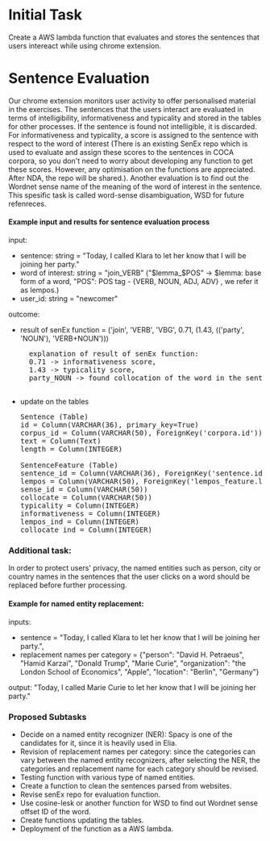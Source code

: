 # Initial Task

Create a AWS lambda function that evaluates and stores the sentences that users intereact while using chrome extension.

# Sentence Evaluation

Our chrome extension monitors user activity to offer personalised material in the exercises. The sentences that the users interact are evaluated in terms of intelligibility, informativeness and typicality and stored in the tables for other processes. If the sentence is found not intelligible, it is discarded. For  informativeness and typicality, a score is assigned to the sentence with respect to the word of interest (There is an existing SenEx repo which is used to evaluate and assign these scores to the sentences in COCA corpora, so you don't need to worry about developing any function to get these scores. However, any optimisation on the functions are appreciated. After NDA, the repo will be shared.). Another evaluation is to find out the Wordnet sense name of the meaning of the word of interest in the sentence. This spesific task is called word-sense disambiguation, WSD for future refenreces. 

#### Example input and results for sentence evaluation process

input:
  * sentence: string = "Today, I called Klara to let her know that I will be joining her party."
  * word of interest: string = "join_VERB" ("$lemma_$POS" -> $lemma: base form of a word, "POS": POS tag - {VERB, NOUN, ADJ, ADV} , we refer it as lempos.)
  * user_id: string = "newcomer"
  
 outcome:
 
  * result of senEx function = ('join', 'VERB', 'VBG', 0.71, (1.43, (('party', 'NOUN'), 'VERB+NOUN')))
     <pre>
      explanation of result of senEx function: 
      0.71 -> informativeness score, 
      1.43 -> typicality score,
      party_NOUN -> found collocation of the word in the sentence", 'VERB+NOUN' -> type of collocation
      </pre>
  * update on the tables
    <pre>
    Sentence (Table)                                            - New Entry
    id = Column(VARCHAR(36), primary_key=True)                  : "a random string" (unique ID generated to be a primary key)
    corpus_id = Column(VARCHAR(50), ForeignKey('corpora.id'))   : "WEB" (web is for each sentence parsed from extenstion so in this task it is constant)
    text = Column(Text)                                         : "Today, I called Klara to let her know that I will be joining her party." (text of sentence)
    length = Column(INTEGER)                                    :  15 (number of words)
    
    SentenceFeature (Table)                                                             - New Entry
    sentence_id = Column(VARCHAR(36), ForeignKey('sentence.id'), primary_key=True)      : "a random string"
    lempos = Column(VARCHAR(50), ForeignKey('lempos_feature.lempos'), primary_key=True) : "join_VERB" (word of interest)
    sense_id = Column(VARCHAR(50))                                                      : "0138013n" (Wordnet offset ID of "join_VERB" for its sense in sentence)
    collocate = Column(VARCHAR(50))                                                     : "party_NOUN" (collocate lempos)
    typicality = Column(INTEGER)                                                        : 1.43
    informativeness = Column(INTEGER)                                                   : 0.71
    lempos_ind = Column(INTEGER)                                                        : 13 (index of the lempos in the sentence)
    collocate_ind = Column(INTEGER)                                                     : 15 (index of collocate in the sentence)
    </pre>
### Additional task:
In order to protect users' privacy, the named entities such as person, city or country names in the sentences that the user clicks on a word should be replaced before further processing. 

#### Example for named entity replacement:
  inputs:
  * sentence = "Today, I called Klara to let her know that I will be joining her party.",
  * replacement names per category = {"person": "David H. Petraeus", "Hamid Karzai", "Donald Trump", "Marie Curie", "organization": "the London School of Economics", "Apple", "location": "Berlin", "Germany"}
  
  output:
  "Today, I called Marie Curie to let her know that I will be joining her party."
 
### Proposed Subtasks
* Decide on a named entity recognizer (NER): Spacy is one of the candidates for it, since it is heavily used in Elia. 
* Revision of replacement names per category: since the categories can vary between the named entity recognizers, after selecting the NER, the categories and replacement name for each category should be revised.
* Testing function with various type of named entities.
* Create a function to clean the sentences parsed from websites.
* Revise senEx repo for evaluation function. 
* Use cosine-lesk or another function for WSD to find out Wordnet sense offset ID of the word. 
* Create functions updating the tables.
* Deployment of the function as a AWS lambda. 
